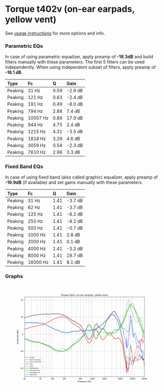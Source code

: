 # Torque t402v (on-ear earpads, yellow vent)
See [usage instructions](https://github.com/jaakkopasanen/AutoEq#usage) for more options and info.

### Parametric EQs
In case of using parametric equalizer, apply preamp of **-18.3dB** and build filters manually
with these parameters. The first 5 filters can be used independently.
When using independent subset of filters, apply preamp of **-18.1 dB**.

| Type    | Fc       |    Q | Gain    |
|:--------|:---------|:-----|:--------|
| Peaking | 31 Hz    | 0.59 | -2.9 dB |
| Peaking | 121 Hz   | 0.63 | -2.4 dB |
| Peaking | 191 Hz   | 0.49 | -8.0 dB |
| Peaking | 794 Hz   | 2.88 | 7.4 dB  |
| Peaking | 10007 Hz | 0.89 | 17.9 dB |
| Peaking | 944 Hz   | 4.75 | 2.4 dB  |
| Peaking | 1215 Hz  | 4.31 | -3.5 dB |
| Peaking | 1818 Hz  | 3.26 | 4.6 dB  |
| Peaking | 3059 Hz  | 0.58 | -2.3 dB |
| Peaking | 7610 Hz  | 2.96 | 3.3 dB  |

### Fixed Band EQs
In case of using fixed band (also called graphic) equalizer, apply preamp of **-19.9dB**
(if available) and set gains manually with these parameters.

| Type    | Fc       |    Q | Gain    |
|:--------|:---------|:-----|:--------|
| Peaking | 31 Hz    | 1.41 | -3.7 dB |
| Peaking | 62 Hz    | 1.41 | -3.7 dB |
| Peaking | 125 Hz   | 1.41 | -8.2 dB |
| Peaking | 250 Hz   | 1.41 | -8.2 dB |
| Peaking | 500 Hz   | 1.41 | -0.7 dB |
| Peaking | 1000 Hz  | 1.41 | 2.8 dB  |
| Peaking | 2000 Hz  | 1.41 | 0.1 dB  |
| Peaking | 4000 Hz  | 1.41 | -3.2 dB |
| Peaking | 8000 Hz  | 1.41 | 19.7 dB |
| Peaking | 16000 Hz | 1.41 | 8.1 dB  |

### Graphs
![](./Torque%20t402v%20(on-ear%20earpads,%20yellow%20vent).png)